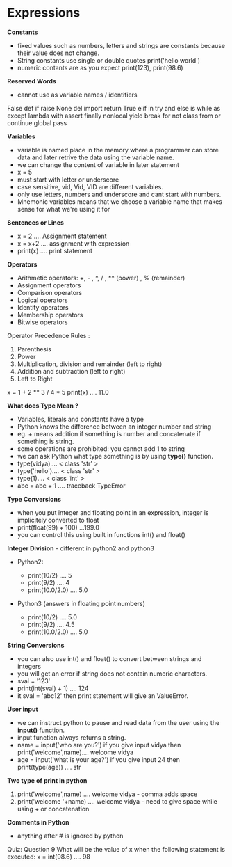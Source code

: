 # Expressions

**Constants**
- fixed values such as numbers, letters and strings are constants because their value does not change.
- String constants use single or double quotes print('hello world')
- numeric contants are as you expect print(123), print(98.6)

**Reserved Words**
- cannot use as variable names / identifiers

False	def	    if	    raise
None	del	    import  return
True	elif	in	    try
and	    else	is	    while
as	    except	lambda	with
assert	finally	nonlocal	yield
break	for	    not	    class
from	or	    continue 
global	pass

**Variables**
- variable is named place in the memory where a programmer can store data and later retrive the data using the variable name.
- we can change the content of variable in later statement
- x = 5
- must start with letter or underscore
- case sensitive, vid, Vid, VID are different variables.
-  only use letters, numbers and underscore and cant start with numbers.
- Mnemonic variables means that we choose a variable name that makes sense for what we're using it for

**Sentences or Lines**
- x = 2 .... Assignment statement
- x = x+2 .... assignment with expression
- print(x) .... print statement

**Operators**
- Arithmetic operators: +, - , *, / , ** (power) , % (remainder)
- Assignment operators
- Comparison operators
- Logical operators
- Identity operators
- Membership operators
- Bitwise operators

Operator Precedence Rules :
1. Parenthesis
2. Power
3. Multiplication, division and remainder (left to right)
4. Addition and subtraction (left to right)
5. Left to Right

x = 1 + 2 ** 3 / 4 * 5
print(x) .... 11.0

**What does Type Mean ?**
- Variables, literals and constants have a type
- Python knows the difference between an integer number and string
- eg. + means addition if something is number and concatenate if something is string.
- some operations are prohibited: you cannot add 1 to string
- we can ask Python what type something is by using **type()** function.
- type(vidya).... < class 'str' >
- type('hello').... < class 'str' >
- type(1).... < class 'int' >
- abc = abc + 1 .... traceback TypeError

**Type Conversions**
- when you put integer and floating point in an expression, integer is implicitely converted to float 
- print(float(99) + 100) ...199.0
- you can control this using built in functions int() and float()

**Integer Division** - different in python2 and python3
- Python2:
  - print(10/2) .... 5
  - print(9/2) .... 4
  - print(10.0/2.0) .... 5.0

- Python3 (answers in floating point numbers)
  - print(10/2) .... 5.0
  - print(9/2) .... 4.5
  - print(10.0/2.0) .... 5.0

**String Conversions**
- you can also use int() and float() to convert between strings and integers
- you will get an error if string does not contain numeric characters.
- sval = '123'
- print(int(sval) + 1) .... 124
- it sval = 'abc12' then print statement will give an ValueError.

**User input**
- we can instruct python to pause and read data from the user using the **input()** function.
- input function always returns a string. 
- name = input('who are you?') if you give input vidya then
print('welcome',name).... welcome vidya
- age = input('what is your age?') if you give input 24 then
print(type(age)) .... str

**Two type of print in python**
1. print('welcome',name) .... welcome vidya - comma adds space
2. print('welcome '+name) .... welcome vidya - need to give space while using + or concatenation

**Comments in Python**
- anything after # is ignored by python

Quiz:
Question 9
What will be the value of x when the following statement is executed: x = int(98.6) .... 98

